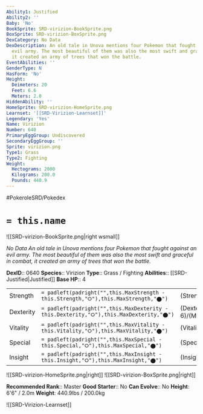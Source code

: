 ```yaml
---
Ability1: Justified
Ability2: ''
Baby: 'No'
BookSprite: SRD-virizion-BookSprite.png
BoxSprite: SRD-virizion-BoxSprite.png
DexCategory: No Data
DexDescription: An old tale in Unova mentions four Pokemon that fought against an
  evil army. The most beautiful of them was also the most swift and graceful in combat,
  it created an army of trees that won the battle.
EventAbilities: ''
GenderType: N
HasForm: 'No'
Height:
  Deimeters: 20
  Feet: 6.6
  Meters: 2.0
HiddenAbility: ''
HomeSprite: SRD-virizion-HomeSprite.png
Learnset: '[[SRD-Virizion-Learnset]]'
Legendary: 'Yes'
Name: Virizion
Number: 640
PrimaryEggGroup: Undiscovered
SecondaryEggGroup: ''
Sprite: virizion.png
Type1: Grass
Type2: Fighting
Weight:
  Hectograms: 2000
  Kilograms: 200.0
  Pounds: 440.9
---
```


#PokeroleSRD/Pokedex

# `= this.name`

![[SRD-virizion-BookSprite.png|right wsmall]]

*No Data*
*An old tale in Unova mentions four Pokemon that fought against an evil army. The most beautiful of them was also the most swift and graceful in combat, it created an army of trees that won the battle.*

**DexID**:: 0640
**Species**:: Virizion
**Type**:: Grass / Fighting
**Abilities**:: [[SRD-Justified|Justified]]
**Base HP**:: 4

|           |                                                                                        |                                          |
| --------- | -------------------------------------------------------------------------------------- | ---------------------------------------- |
| Strength  | `= padleft(padright("",this.MaxStrength - this.Strength,"⭘"),this.MaxStrength,"⬤")`    | (Strength::5)/(MaxStrength::5)   |
| Dexterity | `= padleft(padright("",this.MaxDexterity - this.Dexterity,"⭘"),this.MaxDexterity,"⬤")` | (Dexterity:: 6)/(MaxDexterity::6) |
| Vitality  | `= padleft(padright("",this.MaxVitality - this.Vitality,"⭘"),this.MaxVitality,"⬤")`    | (Vitality::5)/(MaxVitality::5)   |
| Special   | `= padleft(padright("",this.MaxSpecial - this.Special,"⭘"),this.MaxSpecial,"⬤")`       | (Special::7)/(MaxSpecial::7)     |
| Insight   | `= padleft(padright("",this.MaxInsight - this.Insight,"⭘"),this.MaxInsight,"⬤")`       | (Insight::5)/(MaxInsight::5)     |

![[SRD-virizion-HomeSprite.png|right]]
![[SRD-virizion-BoxSprite.png|right]]

**Recommended Rank**:: Master
**Good Starter**:: No
**Can Evolve**:: No
**Height**: 6'6" / 2.0m
**Weight**: 440.9lbs / 200.0kg

![[SRD-Virizion-Learnset]]